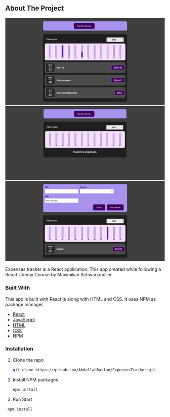 ## About The Project

![Product Name Screen Shot](shot.png)
![Product Name ScreenedShot](sshot.png)
![Product Name ScreenShot](shots.png)

Expenses tracker is a React application. This app created while following a React Udemy Course by Maximilian Schwarzmüller 

### Built With

This app is built with React.js along with HTML and CSS. It uses NPM as package manager.

- [React](https://reactjs.org/)
- [JavaScript](https://developer.mozilla.org/en-US/docs/Web/javascript)
- [HTML](https://developer.mozilla.org/en-US/docs/Web/HTML)
- [CSS](https://developer.mozilla.org/en-US/docs/Web/css)
- [NPM](https://www.npmjs.com/)

### Installation

1. Clone the repo
   ```sh
   git clone https://github.com/AbdallahRaslan/ExpensesTracker.git
   ```
2. Install NPM packages
   ```sh
   npm install
   ```

3. Run Start 
  ```sh
   npm install
   ```
